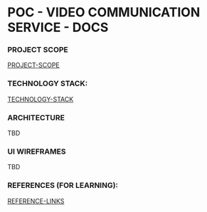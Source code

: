 # POC - VIDEO COMMUNICATION SERVICE - DOCS

### PROJECT SCOPE

[PROJECT-SCOPE](PROJECT-SCOPE.md)

### TECHNOLOGY STACK:

[TECHNOLOGY-STACK](TECHNOLOGY-STACK.md)

### ARCHITECTURE

TBD

### UI WIREFRAMES

TBD

### REFERENCES (FOR LEARNING):

[REFERENCE-LINKS](REFERENCE-LINKS.md)
